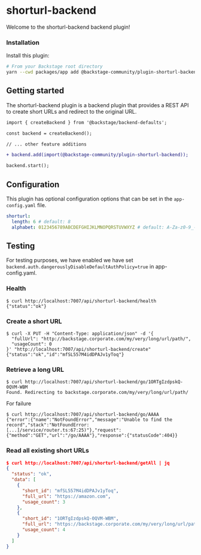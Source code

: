 # shorturl-backend

Welcome to the shorturl-backend backend plugin!

### Installation

Install this plugin:

```bash
# From your Backstage root directory
yarn --cwd packages/app add @backstage-community/plugin-shorturl-backend
```

## Getting started

The shorturl-backend plugin is a backend plugin that provides a REST API to create
short URLs and redirect to the original URL.

```diff
import { createBackend } from '@backstage/backend-defaults';

const backend = createBackend();

// ... other feature additions

+ backend.add(import(@backstage-community/plugin-shorturl-backend));

backend.start();
```

## Configuration

This plugin has optional configuration options that can be set in the `app-config.yaml` file.

```yaml
shorturl:
  length: 6 # default: 8
  alphabet: 0123456789ABCDEFGHIJKLMNOPQRSTUVWXYZ # default: A-Za-z0-9_-
```

## Testing

For testing purposes, we have enabled we have set `backend.auth.dangerouslyDisableDefaultAuthPolicy=true` in app-config.yaml.

### Health

```
$ curl http://localhost:7007/api/shorturl-backend/health
{"status":"ok"}
```

### Create a short URL

```
$ curl -X PUT -H "Content-Type: application/json" -d '{
  "fullUrl": "http://backstage.corporate.com/my/very/long/url/path/",
  "usageCount": 0
}' "http://localhost:7007/api/shorturl-backend/create"
{"status":"ok","id":"mfSL557M4idDPAJv1yToq"}
```

### Retrieve a long URL

```
$ curl http://localhost:7007/api/shorturl-backend/go/1ORTgIzdpskQ-0QVM-WBM
Found. Redirecting to backstage.corporate.com/my/very/long/url/path/
```

For failure

```
$ curl http://localhost:7007/api/shorturl-backend/go/AAAA
{"error":{"name":"NotFoundError","message":"Unable to find the record","stack":"NotFoundError: [...]/service/router.ts:67:25)"},"request":{"method":"GET","url":"/go/AAAA"},"response":{"statusCode":404}}
```

### Read all existing short URLs

```json
$ curl http://localhost:7007/api/shorturl-backend/getAll | jq
{
  "status": "ok",
  "data": [
    {
      "short_id": "mfSL557M4idDPAJv1yToq",
      "full_url": "https://amazon.com",
      "usage_count": 3
    },
    {
      "short_id": "1ORTgIzdpskQ-0QVM-WBM",
      "full_url": "https://backstage.corporate.com/my/very/long/url/path/",
      "usage_count": 4
    }
  ]
}
```
